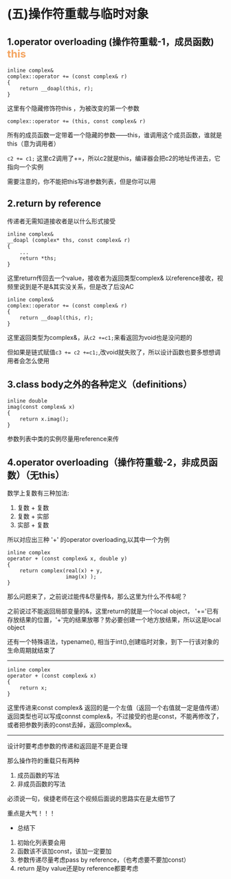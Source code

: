 # (五)操作符重载与临时对象
## 1.operator overloading  (操作符重载-1，成员函数) <font color=#F4A460 size=5>this</font>

```
inline complex&
complex::operator += (const complex& r)
{
    return __doapl(this, r);
}

```
这里有个隐藏修饰符this ，为被改变的第一个参数

`complex::operator += (this, const complex& r)`

所有的成员函数一定带着一个隐藏的参数——this，谁调用这个成员函数，谁就是this（意为调用者）

`c2 += c1;` 这里c2调用了+=，所以c2就是this，编译器会把c2的地址传进去，它指向一个实例

需要注意的，你不能把this写进参数列表，但是你可以用

## 2.return by reference 
传递者无需知道接收者是以什么形式接受
```
inline complex&
__doapl (complex* ths, const complex& r)
{
    ...
    return *ths;
}
```
这里return传回去一个value，接收者为返回类型complex& 以reference接收，视频里说到是不是&其实没关系，但是改了后没AC

```
inline complex&
complex::operator += (const complex& r)
{
    return __doapl(this, r);
}
```
这里返回类型为complex&，从`c2 +=c1;`来看返回为void也是没问题的

但如果是链式赋值`c3 += c2 +=c1;`,改void就失败了，所以设计函数也要多想想调用者会怎么使用

## 3.class body之外的各种定义（definitions）
```
inline double
imag(const complex& x)
{
    return x.imag();
}
```
参数列表中类的实例尽量用reference来传

## 4.operator overloading（操作符重载-2，非成员函数）（无this）
数学上复数有三种加法:

1. 复数 + 复数
2. 复数 + 实部
3. 实部 + 复数

所以对应出三种 '+' 的operator overloading,以其中一个为例
```
inline complex
operator + (const complex& x, double y)
{
    return complex(real(x) + y,
                   imag(x) );
}
```
那么问题来了，之前说过能传&尽量传&，那么这里为什么不传&呢？

之前说过不能返回局部变量的&，这里return的就是一个local object， '+='已有存放结果的位置，'+'完的结果放哪？势必要创建一个地方放结果，所以这是local object

还有一个特殊语法，typename(), 相当于int(),创建临时对象，到下一行该对象的生命周期就结束了
***
```
inline complex 
operator + (const complex& x)
{
    return x;
}
```
这里传进来const complex& 返回的是一个左值（返回一个右值就一定是值传递）返回类型也可以写成connst complex&，不过接受的也是const，不能再修改了，或者把参数列表的const去掉，返回complex&。
***

设计时要考虑参数的传递和返回是不是更合理

那么操作符的重载只有两种
1. 成员函数的写法
2. 非成员函数的写法

必须说一句，侯捷老师在这个视频后面说的思路实在是太细节了

重点是大气！！！

* 总结下
1. 初始化列表要会用
2. 函数该不该加const，该加一定要加
3. 参数传递尽量考虑pass by reference，（也考虑要不要加const）
4. return 是by value还是by reference都要考虑



